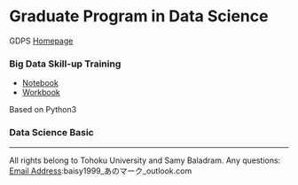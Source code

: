 # Graduate Program in Data Science

GDPS [Homepage](https://sites.google.com/tohoku.ac.jp/gpds-course/home)

### Big Data Skill-up Training 
- [Notebook](GSIS_BigDataSkillUp_LectureNotes.ipynb)  
- [Workbook](“Big_Data_Skill_up_Training_❯_Practice_Workbook_Shin.ipynb)

Based on Python3

### Data Science Basic
---
All rights belong to Tohoku University and Samy Baladram.
Any questions: [Email Address](mailto:baisy1999@outlook.com):baisy1999_あのマーク_outlook.com